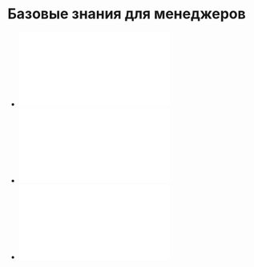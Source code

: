# Базовые знания для менеджеров

- ![DNS (как работает интернет)](DNS.md)
- ![ТЗ и поставновка задач (декомпозиция)](TZ.md)
- ![Основы баз данных](DB.md)